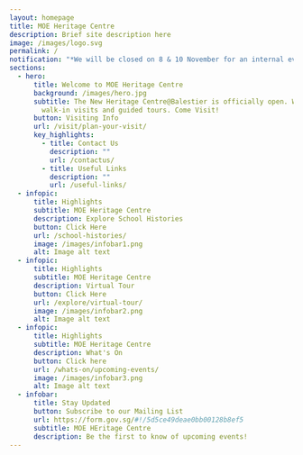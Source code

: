 ```yaml
---
layout: homepage
title: MOE Heritage Centre
description: Brief site description here
image: /images/logo.svg
permalink: /
notification: "*We will be closed on 8 & 10 November for an internal event."
sections:
  - hero:
      title: Welcome to MOE Heritage Centre
      background: /images/hero.jpg
      subtitle: The New Heritage Centre@Balestier is officially open. We are open for
        walk-in visits and guided tours. Come Visit!
      button: Visiting Info
      url: /visit/plan-your-visit/
      key_highlights:
        - title: Contact Us
          description: ""
          url: /contactus/
        - title: Useful Links
          description: ""
          url: /useful-links/
  - infopic:
      title: Highlights
      subtitle: MOE Heritage Centre
      description: Explore School Histories
      button: Click Here
      url: /school-histories/
      image: /images/infobar1.png
      alt: Image alt text
  - infopic:
      title: Highlights
      subtitle: MOE Heritage Centre
      description: Virtual Tour
      button: Click Here
      url: /explore/virtual-tour/
      image: /images/infobar2.png
      alt: Image alt text
  - infopic:
      title: Highlights
      subtitle: MOE Heritage Centre
      description: What's On
      button: Click here
      url: /whats-on/upcoming-events/
      image: /images/infobar3.png
      alt: Image alt text
  - infobar:
      title: Stay Updated
      button: Subscribe to our Mailing List
      url: https://form.gov.sg/#!/5d5ce49deae0bb00128b8ef5
      subtitle: MOE HEritage Centre
      description: Be the first to know of upcoming events!
---
```

